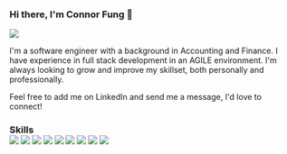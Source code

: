 ### Hi there, I'm Connor Fung 👋

<div>
  <a href="https://www.linkedin.com/in/connor-fung/" target="_blank" ><img src="https://img.shields.io/badge/linkedin-4169E1?style=for-the-badge&logo=linkedin&logoColor=white" /></a>
</ div>
<p>I'm a software engineer with a background in Accounting and Finance. I have experience in full stack development in an AGILE environment. I'm always looking to grow and improve my skillset, both personally and professionally.</ p>
<p>Feel free to add me on LinkedIn and send me a message, I'd love to connect!</ p>
<h3>Skills</ h3>
<div>
  
  <img src="https://img.shields.io/badge/JavaScript-F7DF1E.svg?style=for-the-badge&logo=JavaScript&logoColor=black">
  <img src="https://img.shields.io/badge/React-61DAFB.svg?style=for-the-badge&logo=React&logoColor=black">
  <img src="https://img.shields.io/badge/express.js-%23404d59.svg?style=for-the-badge&logo=express&logoColor=%2361DAFB" />
  <img src="https://img.shields.io/badge/react-%2320232a.svg?style=for-the-badge&logo=react&logoColor=%2361DAFB" />
  <img src="https://img.shields.io/badge/node.js-6DA55F?style=for-the-badge&logo=node.js&logoColor=white" />
  <img src="https://img.shields.io/badge/postgresql-4169E1?style=for-the-badge&logo=postgresql&logoColor=white">
  <img src="https://img.shields.io/badge/mongodb-4169E1?style=for-the-badge&logo=mongodb&logoColor=white">
  <img src="https://img.shields.io/badge/mysql-4169E1?style=for-the-badge&logo=mysql&logoColor=white">
  <img src="https://img.shields.io/badge/aws-4169E1?style=for-the-badge&logo=amazonaws&logoColor=white">
</ div>
  
<!--
**cmfung/cmfung** is a ✨ _special_ ✨ repository because its `README.md` (this file) appears on your GitHub profile.

Here are some ideas to get you started:

- 🔭 I’m currently working on ...
- 🌱 I’m currently learning ...
- 👯 I’m looking to collaborate on ...
- 🤔 I’m looking for help with ...
- 💬 Ask me about ...
- 📫 How to reach me: ...
- 😄 Pronouns: ...
- ⚡ Fun fact: ...
-->
